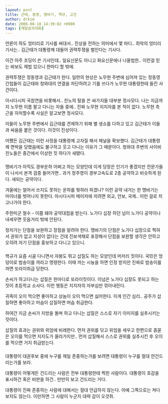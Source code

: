 ```yaml
---
layout: post
title: 근태, 동영, 맹바기, 핵규, 고건
author: drkim
date: 2006-08-18 14:39:02 +0900
tags: [깨달음의대화]
---
```


  
언론이 하도 엉터리로 기사를 써대서.. 진상을 전하는 의미에서 몇 마디.. 최악의 엉터리 기사는.. 김근태가 대통령께 대들어 권력투쟁을 벌인다는 기사다. 
  

  
이건 아주 초딩이 쓴 기사인데.. 일요신문도 아니고 화요신문에나 나올법한.. 이런걸 믿는 바보도 제법 있으니 한마디 할 밖에.
  

  
권력투쟁은 정동영과 김근태가 한다. 일련의 현상은 노무현 주변에 심어져 있는 정동영 간첩들이 김근태와 청와대의 연결을 차단하려고 기를 쓰다가 노무현 대통령한테 들킨 사건이다.
  

  
아시다시피 국참연을 비롯해서.. 친노의 탈을 쓴 싸가지들 대부분 정사모다. 나는 지금까지 노무현 이름 팔고 다니는 자들 중에.. 진짜 노무현 지지자를 본 적이 없다. 노무현 측근을 자처할수록 사실은 알고보면 정사모다. 
  

  
이들이 노무현 주변에서 김근태를 견제하기 위해 별 생쇼를 다하고 있고 김근태가 이들과 싸움을 붙은 것이다. 이것이 진상이다. 
  

  
어쨌든 김근태는 이런 사정을 대통령께 고자질 해서 채널을 확보했다. 김근태가 대통령께 면박을 당했음에도 불구하고 웃고 다니는 이유가 그 때문이다. 청와대 주변의 사이비 친노들은 중간에서 이상한 짓 하다가 새됐다. 
  

  

  
###
  

  

  
맹바기가 아직도 경부운하 어쩌고 하는 모양인데 이게 당장은 인기가 좋겠지만 전문가들이 나서서 본격 검증 들어가면.. 과거 정주영이 경부고속도로 2층 공약하고 비슷하게 된다. 새되는 공약이다. 
  

  
겨울에는 얼어서 쓰지도 못하는 운하를 뭣하러 파겠나? 이런 공약 내거는 한 맹바기는 마이너를 벗어나지 못한다. 아시다시피 메이저에 끼려면 외교, 안보, 국제.. 이런 걸로 치고나가야 한다. 
  

  
주한미군 철수 - 이쯤 돼야 공약대접을 받는다. 노가다 십장 하던 넘이 노가다 공약이나 내세우면 웃음거리 밖에 안된다. 
  

  
정치가는 단점을 보완하고 장점을 알려야 한다. 맹바기의 단점은 노가다 십장으로 찍혀서 권위가 없고 지성이 없다는 건데 진보색채로 포장해서 단점을 보완할 생각은 안하고 오히려 자기 단점을 홍보하고 다니고 있으니. 
  

  

  
###
  

  

  
핵규가 요즘 시골 다니면서 자봉도 뛰고 삽질도 하는 모양인데 머저리 짓이다. 국민은 엉덩이로 밤송이를 까라고 명령한다. 이때 까는 시늉을 하면 인정 받지만 진짜로 밤송이를 까면 또라이취급 당한다.
  

  
손씨가 하고다니는 삽질은 한마디로 또라이짓이다. 이넘은 노가다 십장도 못되고 하는 짓이 초등학교 소사다. 이런 행동은 지지자의 자부심만 깎아내린다. 
  

  
귀족이 오이 먹으면 좋아하고 상놈이 오이 먹으면 싫어한다. 이게 인간 심리.. 공주가 삽질하면 좋아하고 머슴이 삽질하면 머슴 취급한다. 
  

  
하여간 지금 손씨가 지방을 돌며 하고 다니는 삽질은 스스로 자기 이미지를 실추시키는 짓이다. 
  

  
삽질의 효과는 권위와 위엄에 비례한다. 먼저 권위를 닦고 위엄을 세우고 한편으로 흙묻은 오이를 먹으면 지지도가 올라가지만.. 먼저 삽질해서 스스로 권위를 실추시킨 후 오이를 먹으면 거지 취급받는다. 
  

   

  
###
  

  

  
대통령이 대권후보 중에 누구를 제일 존중하는가를 보려면 대통령이 누구를 절대 안건드리는가를 보라. 
  

  
대통령이 어떻게든 건드리는 사람은 전부 대통령한테 찍힌 사람이다. 대통령이 호감을 표시하건 혹은 비판을 하건.. 만만히 보고 건드리는 거다. 
  

  
대통령이 진짜 존중하는 사람에 대해서는 절대 언급하지 않는다. 아예 그쪽으로는 쳐다보지도 않는다. 이만하면 그 사람이 누군지 대략 감이 오것쥐.